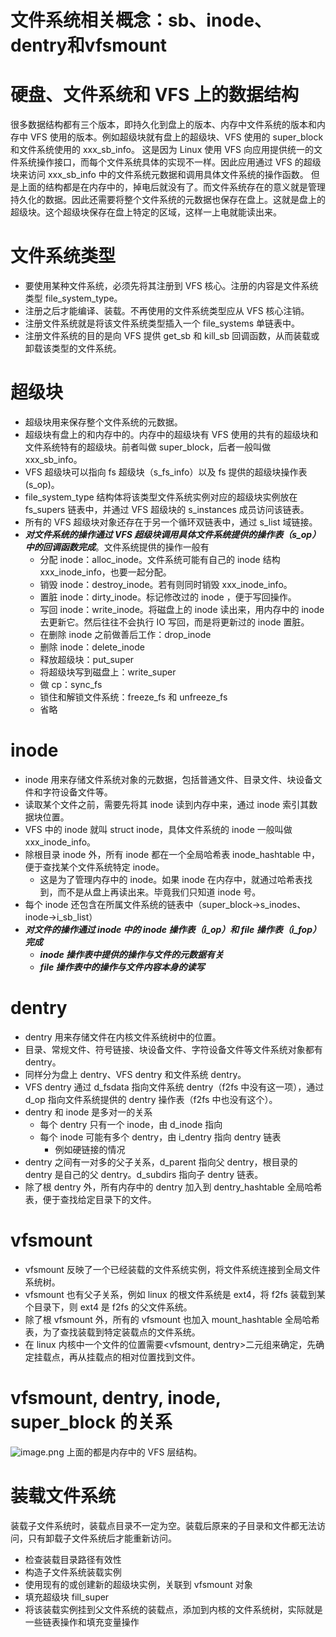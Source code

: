# 文件系统相关概念：sb、inode、dentry和vfsmount
# 硬盘、文件系统和 VFS 上的数据结构
很多数据结构都有三个版本，即持久化到盘上的版本、内存中文件系统的版本和内存中 VFS 使用的版本。例如超级块就有盘上的超级块、VFS 使用的 super_block 和文件系统使用的 xxx_sb_info。
这是因为 Linux 使用 VFS 向应用提供统一的文件系统操作接口，而每个文件系统具体的实现不一样。因此应用通过 VFS 的超级块来访问 xxx_sb_info 中的文件系统元数据和调用具体文件系统的操作函数。
但是上面的结构都是在内存中的，掉电后就没有了。而文件系统存在的意义就是管理持久化的数据。因此还需要将整个文件系统的元数据也保存在盘上。这就是盘上的超级块。这个超级块保存在盘上特定的区域，这样一上电就能读出来。
# 文件系统类型

- 要使用某种文件系统，必须先将其注册到 VFS 核心。注册的内容是文件系统类型 file_system_type。
- 注册之后才能编译、装载。不再使用的文件系统类型应从 VFS 核心注销。
- 注册文件系统就是将该文件系统类型插入一个 file_systems 单链表中。
- 注册文件系统的目的是向 VFS 提供 get_sb 和 kill_sb 回调函数，从而装载或卸载该类型的文件系统。
# 超级块

- 超级块用来保存整个文件系统的元数据。
- 超级块有盘上的和内存中的。内存中的超级块有 VFS 使用的共有的超级块和文件系统特有的超级块。前者叫做 super_block，后者一般叫做 xxx_sb_info。
- VFS 超级块可以指向 fs 超级块（s_fs_info）以及 fs 提供的超级块操作表(s_op)。
- file_system_type 结构体将该类型文件系统实例对应的超级块实例放在 fs_supers 链表中，并通过 VFS 超级块的 s_instances 成员访问该链表。
- 所有的 VFS 超级块对象还存在于另一个循环双链表中，通过 s_list 域链接。
- **_对文件系统的操作通过 VFS 超级块调用具体文件系统提供的操作表（s_op）中的回调函数完成_**。文件系统提供的操作一般有
   - 分配 inode：alloc_inode。文件系统可能有自己的 inode 结构 xxx_inode_info，也要一起分配。
   - 销毁 inode：destroy_inode。若有则同时销毁 xxx_inode_info。
   - 置脏 inode：dirty_inode。标记修改过的 inode ，便于写回操作。
   - 写回 inode：write_inode。将磁盘上的 inode 读出来，用内存中的 inode 去更新它。然后往往不会执行 IO 写回，而是将更新过的 inode 置脏。
   - 在删除 inode 之前做善后工作：drop_inode
   - 删除 inode：delete_inode
   - 释放超级块：put_super
   - 将超级块写到磁盘上：write_super
   - 做 cp：sync_fs
   - 锁住和解锁文件系统：freeze_fs 和 unfreeze_fs
   - 省略
# inode

- inode 用来存储文件系统对象的元数据，包括普通文件、目录文件、块设备文件和字符设备文件等。
- 读取某个文件之前，需要先将其 inode 读到内存中来，通过 inode 索引其数据块位置。
- VFS 中的 inode 就叫 struct inode，具体文件系统的 inode 一般叫做 xxx_inode_info。
- 除根目录 inode 外，所有 inode 都在一个全局哈希表 inode_hashtable 中，便于查找某个文件系统特定 inode。
   - 这是为了管理内存中的 inode。如果 inode 在内存中，就通过哈希表找到，而不是从盘上再读出来。毕竟我们只知道 inode 号。
- 每个 inode 还包含在所属文件系统的链表中（super_block->s_inodes、inode->i_sb_list）
- **_对文件的操作通过 inode 中的 inode 操作表（i_op）和 file 操作表（i_fop）完成_**
   - **_inode 操作表中提供的操作与文件的元数据有关_**
   - **_file 操作表中的操作与文件内容本身的读写_**
# dentry

- dentry 用来存储文件在内核文件系统树中的位置。
- 目录、常规文件、符号链接、块设备文件、字符设备文件等文件系统对象都有 dentry。
- 同样分为盘上 dentry、VFS dentry 和文件系统 dentry。
- VFS dentry 通过 d_fsdata 指向文件系统 dentry（f2fs 中没有这一项），通过 d_op 指向文件系统提供的 dentry 操作表（f2fs 中也没有这个）。
- dentry 和 inode 是多对一的关系
   - 每个 dentry 只有一个 inode，由 d_inode 指向
   - 每个 inode 可能有多个 dentry，由 i_dentry 指向 dentry 链表
      - 例如硬链接的情况
- dentry 之间有一对多的父子关系，d_parent 指向父 dentry，根目录的 dentry 是自己的父 dentry。d_subdirs 指向子 dentry 链表。
- 除了根 dentry 外，所有内存中的 dentry 加入到 dentry_hashtable 全局哈希表，便于查找给定目录下的文件。
# vfsmount

- vfsmount 反映了一个已经装载的文件系统实例，将文件系统连接到全局文件系统树。
- vfsmount 也有父子关系，例如 linux 的根文件系统是 ext4，将 f2fs 装载到某个目录下，则 ext4 是 f2fs 的父文件系统。
- 除了根 vfsmount 外，所有的 vfsmount 也加入 mount_hashtable 全局哈希表，为了查找装载到特定装载点的文件系统。
- 在 linux 内核中一个文件的位置需要<vfsmount, dentry>二元组来确定，先确定挂载点，再从挂载点的相对位置找到文件。
# vfsmount, dentry, inode, super_block 的关系
![image.png](https://cdn.nlark.com/yuque/0/2024/png/22949753/1721694356349-b9999d8c-b6a0-473f-833c-c44f2a28e94f.png#averageHue=%23ebebeb&clientId=u24297a4a-642d-4&from=paste&height=228&id=ub7def90a&originHeight=251&originWidth=593&originalType=binary&ratio=1.100000023841858&rotation=0&showTitle=false&size=28991&status=done&style=none&taskId=uc9e61279-86eb-4c14-8df4-ca54d76d4ff&title=&width=539.0908974064286)
上面的都是内存中的 VFS 层结构。
# 装载文件系统
装载子文件系统时，装载点目录不一定为空。装载后原来的子目录和文件都无法访问，只有卸载子文件系统后才能重新访问。

- 检查装载目录路径有效性
- 构造子文件系统装载实例
- 使用现有的或创建新的超级块实例，关联到 vfsmount 对象
- 填充超级块 fill_super
- 将该装载实例挂到父文件系统的装载点，添加到内核的文件系统树，实际就是一些链表操作和填充变量操作
